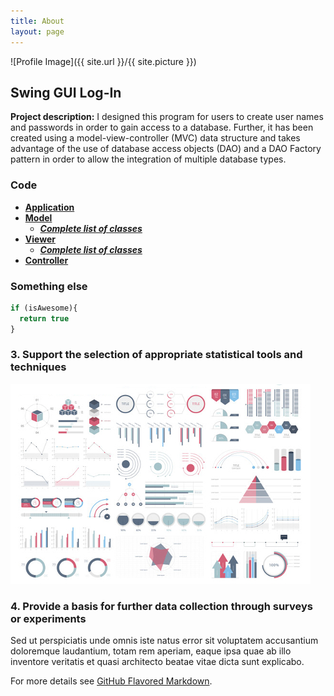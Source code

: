 ```yaml
---
title: About
layout: page
---
```

![Profile Image]({{ site.url }}/{{ site.picture }})

## Swing GUI Log-In

**Project description:** I designed this program for users to create user names and passwords in order to gain access to a database.  Further, it has been created using a model-view-controller (MVC) data structure and takes advantage of the use of database access objects (DAO) and a DAO Factory pattern in order to allow the integration of multiple database types.

### Code

- [**Application**](https://raw.githubusercontent.com/chrishamlin98/Class-Sorter-MCV/master/src/classSorter/app/Application.java)
- [**Model**](https://raw.githubusercontent.com/chrishamlin98/Class-Sorter-MCV/master/src/classSorter/dataModel/Model.java)
   - [_**Complete list of classes**_](https://github.com/chrishamlin98/Class-Sorter-MCV/tree/master/src/classSorter/dataModel)
- [**Viewer**](https://raw.githubusercontent.com/chrishamlin98/Class-Sorter-MCV/master/src/classSorter/viewer/View.java)
   - [_**Complete list of classes**_](https://github.com/chrishamlin98/Class-Sorter-MCV/tree/master/src/classSorter/viewer)
- [**Controller**](https://raw.githubusercontent.com/chrishamlin98/Class-Sorter-MCV/master/src/classSorter/controller/Controller.java)

### Something else

```javascript
if (isAwesome){
  return true
}
```

### 3. Support the selection of appropriate statistical tools and techniques

![Image of Stat Tools](https://github.com/chrishamlin98/chrishamlin98.github.io/blob/master/assets/images/dummy_thumbnail.jpg?raw=true)

### 4. Provide a basis for further data collection through surveys or experiments

Sed ut perspiciatis unde omnis iste natus error sit voluptatem accusantium doloremque laudantium, totam rem aperiam, eaque ipsa quae ab illo inventore veritatis et quasi architecto beatae vitae dicta sunt explicabo.

For more details see [GitHub Flavored Markdown](https://guides.github.com/features/mastering-markdown/).
